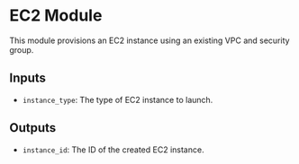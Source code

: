 # EC2 Module

This module provisions an EC2 instance using an existing VPC and security group.

## Inputs
- `instance_type`: The type of EC2 instance to launch.

## Outputs
- `instance_id`: The ID of the created EC2 instance.
